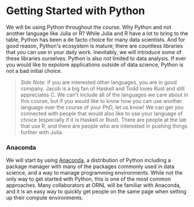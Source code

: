 # Getting Started with Python

We will be using Python throughout the course. Why Python and not
another language like Julia or R? While Julia and R have a lot to
bring to the table, Python has been a de facto choice for many 
data scientists. And for good reason, Python's ecosystem is mature;
there are countless libraries that you can use in your daily work.
Inevitably, we will introduce some of these libraries ourselves. 
Python is also not limited to data analysis. If ever you would 
like to expolore applications outside of data science, Python is 
not a bad initial choice.

> *Side Note*:
> if you are interested other languages, you are in good
> company. Jacob is a big fan of Haskell and Todd loves Rust and still
> appreciates C. We can't include all of the languages we care about in
> this course, but if you would like to know how you can use another language
> over the course of your PhD, let us know! We can get you connected with
> people that would also like to use your language of choice (especially
> if it is Haskell or Rust). There are people at the lab that use R, 
> and there are people who are interested in pushing things further with Julia.

### Anaconda

We will start by using [Anaconda][1], a distribution of Python 
including a package manager with many of the packages commonly 
used in data science, and a way to manage programming environments. 
While not the only way to get started with Python, this is one of the 
most common approaches. Many collaborators at ORNL will be familiar 
with Anaconda, and it is an easy way to quickly get people on the same 
page when setting up their compute environments.

[comment]: References

[1]: https://www.anaconda.com/products/individual
